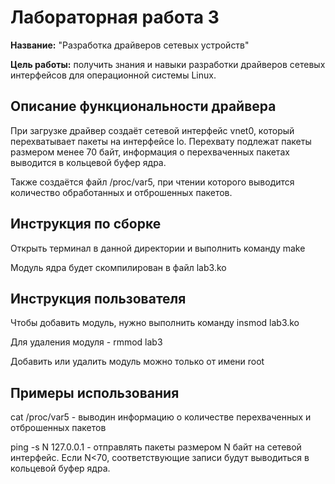 # Лабораторная работа 3

**Название:** "Разработка драйверов сетевых устройств"

**Цель работы:** получить знания и навыки разработки драйверов сетевых интерфейсов для операционной системы Linux.

## Описание функциональности драйвера

При загрузке драйвер создаёт сетевой интерфейс vnet0, который перехватывает пакеты на интерфейсе lo. Перехвату подлежат пакеты размером менее 70 байт, информация о перехваченных пакетах выводится в кольцевой буфер ядра.

Также создаётся файл /proc/var5, при чтении которого выводится количество обработанных и отброшенных пакетов.

## Инструкция по сборке

Открыть терминал в данной директории и выполнить команду make

Модуль ядра будет скомпилирован в файл lab3.ko

## Инструкция пользователя

Чтобы добавить модуль, нужно выполнить команду insmod lab3.ko

Для удаления модуля - rmmod lab3

Добавить или удалить модуль можно только от имени root

## Примеры использования

cat /proc/var5 - выводин информацию о количестве перехваченных и отброшенных пакетов

ping -s N 127.0.0.1 - отправлять пакеты размером N байт на сетевой интерфейс. Если N<70, соответствующие записи будут выводиться в кольцевой буфер ядра.

